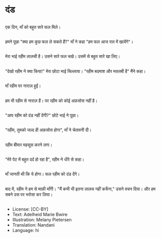 # दंड

##
एक दिन, माँ को बहुत सारे फल मिले।

##
हमने पूछा "क्या हम कुछ फल ले सकते हैं?" माँ ने कहा "हम फल आज रात में खायेंगे"।

##
मेरा भाई रहीम लालची है। उसने सारे फल चखे। उसमें से बहुत सारे खा लिए।

##
"देखो रहीम ने क्या किया!" मेरा छोटा भाई चिल्लाया। "रहीम बदमाश और मतलबी है" मैंने कहा।

##
माँ रहीम पर नाराज़ हुईं।

##
हम भी रहीम से नाराज़ हैं। पर रहीम को कोई अफ़सोस नहीं है।

##
"आप रहीम को दंड नहीं देंगी?" छोटे भाई ने पूछा।

##
"रहीम, तुमको जल्द ही अफ़सोस होगा", माँ ने चेतावनी दी।

##
रहीम बीमार महसूस करने लगा।

##
"मेरे पेट में बहुत दर्द हो रहा है", रहीम ने धीरे से कहा।

##
माँ जानती थी कि ये होगा। फल रहीम को दंड देंगे।

##
बाद में, रहीम ने हम से माफ़ी माँगी। "मैं कभी भी इतना लालच नहीं करूँगा," उसने वचन दिया। और हम सबने उस पर भरोसा कर लिया।

##
* License: [CC-BY]
* Text: Adelheid Marie Bwire
* Illustration: Melany Pietersen
* Translation: Nandani
* Language: hi
